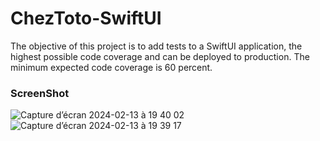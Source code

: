 # ChezToto-SwiftUI

The objective of this project is to add tests to a SwiftUI application, the highest possible code coverage and can be deployed to production.
The minimum expected code coverage is 60 percent.

### ScreenShot

![Capture d’écran 2024-02-13 à 19 40 02](https://github.com/Hallucinette/ChezToto-SwiftUI/assets/54113911/109183f5-2d46-4575-93d9-3401e9c17185)
![Capture d’écran 2024-02-13 à 19 39 17](https://github.com/Hallucinette/ChezToto-SwiftUI/assets/54113911/84da8afa-4836-444a-b636-c950dc4eeadf)
